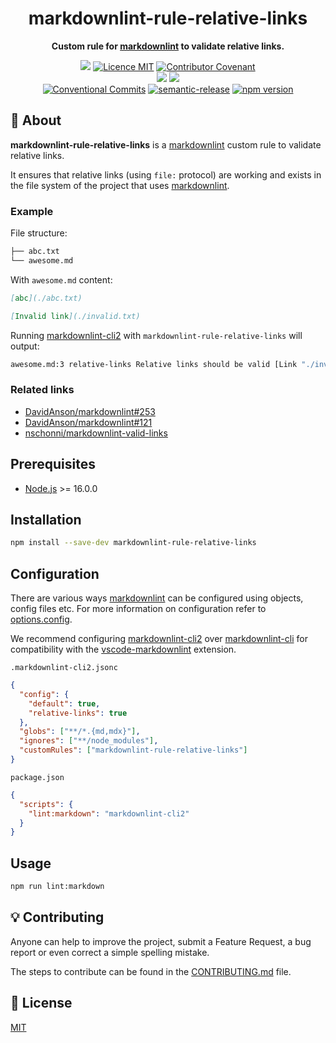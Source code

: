 <h1 align="center">markdownlint-rule-relative-links</h1>

<p align="center">
  <strong>Custom rule for <a href="https://github.com/DavidAnson/markdownlint">markdownlint</a> to validate relative links.</strong>
</p>

<p align="center">
  <a href="./CONTRIBUTING.md"><img src="https://img.shields.io/badge/PRs-welcome-brightgreen.svg?style=flat" /></a>
  <a href="./LICENSE"><img src="https://img.shields.io/badge/licence-MIT-blue.svg" alt="Licence MIT"/></a>
  <a href="./CODE_OF_CONDUCT.md"><img src="https://img.shields.io/badge/Contributor%20Covenant-v2.0%20adopted-ff69b4.svg" alt="Contributor Covenant" /></a>
  <br />
  <a href="https://github.com/theoludwig/markdownlint-rule-relative-links/actions/workflows/lint.yml"><img src="https://github.com/theoludwig/markdownlint-rule-relative-links/actions/workflows/lint.yml/badge.svg?branch=develop" /></a>
  <a href="https://github.com/theoludwig/markdownlint-rule-relative-linksactions/workflows/test.yml"><img src="https://github.com/theoludwig/markdownlint-rule-relative-links/actions/workflows/test.yml/badge.svg?branch=develop" /></a>
  <br />
  <a href="https://conventionalcommits.org"><img src="https://img.shields.io/badge/Conventional%20Commits-1.0.0-yellow.svg" alt="Conventional Commits" /></a>
  <a href="https://github.com/semantic-release/semantic-release"><img src="https://img.shields.io/badge/%20%20%F0%9F%93%A6%F0%9F%9A%80-semantic--release-e10079.svg" alt="semantic-release" /></a>
  <a href="https://www.npmjs.com/package/markdownlint-rule-relative-links"><img src="https://img.shields.io/npm/v/markdownlint-rule-relative-links.svg" alt="npm version"></a>
</p>

## 📜 About

**markdownlint-rule-relative-links** is a [markdownlint](https://github.com/DavidAnson/markdownlint) custom rule to validate relative links.

It ensures that relative links (using `file:` protocol) are working and exists in the file system of the project that uses [markdownlint](https://github.com/DavidAnson/markdownlint).

### Example

File structure:

```txt
├── abc.txt
└── awesome.md
```

With `awesome.md` content:

```md
[abc](./abc.txt)

[Invalid link](./invalid.txt)
```

Running [markdownlint-cli2](https://github.com/DavidAnson/markdownlint-cli2) with `markdownlint-rule-relative-links` will output:

```sh
awesome.md:3 relative-links Relative links should be valid [Link "./invalid.txt" should exist in the file system]
```

### Related links

- [DavidAnson/markdownlint#253](https://github.com/DavidAnson/markdownlint/issues/253)
- [DavidAnson/markdownlint#121](https://github.com/DavidAnson/markdownlint/issues/121)
- [nschonni/markdownlint-valid-links](https://github.com/nschonni/markdownlint-valid-links)

## Prerequisites

- [Node.js](https://nodejs.org/) >= 16.0.0

## Installation

```sh
npm install --save-dev markdownlint-rule-relative-links
```

## Configuration

There are various ways [markdownlint](https://github.com/DavidAnson/markdownlint) can be configured using objects, config files etc. For more information on configuration refer to [options.config](https://github.com/DavidAnson/markdownlint#optionsconfig).

We recommend configuring [markdownlint-cli2](https://github.com/DavidAnson/markdownlint-cli2) over [markdownlint-cli](https://github.com/igorshubovych/markdownlint-cli) for compatibility with the [vscode-markdownlint](https://github.com/DavidAnson/vscode-markdownlint) extension.

`.markdownlint-cli2.jsonc`

```json
{
  "config": {
    "default": true,
    "relative-links": true
  },
  "globs": ["**/*.{md,mdx}"],
  "ignores": ["**/node_modules"],
  "customRules": ["markdownlint-rule-relative-links"]
}
```

`package.json`

```json
{
  "scripts": {
    "lint:markdown": "markdownlint-cli2"
  }
}
```

## Usage

```sh
npm run lint:markdown
```

## 💡 Contributing

Anyone can help to improve the project, submit a Feature Request, a bug report or even correct a simple spelling mistake.

The steps to contribute can be found in the [CONTRIBUTING.md](./CONTRIBUTING.md) file.

## 📄 License

[MIT](./LICENSE)
